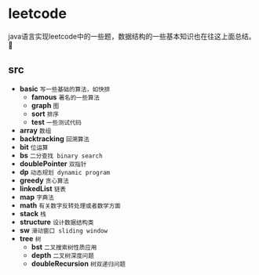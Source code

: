 # leetcode
java语言实现leetcode中的一些题，数据结构的一些基本知识也在往这上面总结。:turtle:
## src
- **basic**                     `写一些基础的算法，如快排`
   - **famous**                   `著名的一些算法`
   - **graph**                   `图`
   - **sort**                   `排序`
   - **test**                   `一些测试代码`
- **array**                        `数组`   
- **backtracking**                        `回溯算法`   
- **bit**                        `位运算`   
- **bs**                        `二分查找 binary search`
- **doublePointer**             `双指针`
- **dp**                        `动态规划 dynamic program`
- **greedy**                    `贪心算法`
- **linkedList**               `链表`
- **map**                      `字典法`
- **math**                      `有关数字反转处理或者数学方面`
- **stack**                     `栈`
- **structure**                     `设计数据结构类`
- **sw**                        `滑动窗口 sliding window`
- **tree**                     `树`
   - **bst**                     `二叉搜索树性质应用`
   - **depth**                   `二叉树深度问题`
   - **doubleRecursion**         `树双递归问题`